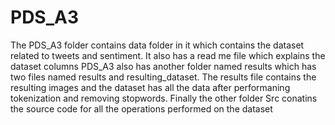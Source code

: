# PDS_A3
The PDS_A3 folder contains data folder in it which contains the dataset related to tweets and sentiment.
It also has a read me file which explains the dataset columns
PDS_A3 also has another folder named results which has two files named results and resulting_dataset.
The results file contains the resulting images and the dataset has all the data after performaning tokenization and removing stopwords.
Finally the other folder Src conatins the source code for all the operations performed on the dataset

